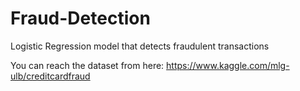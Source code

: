 # Fraud-Detection
Logistic Regression model that detects fraudulent transactions

You can reach the dataset from here: https://www.kaggle.com/mlg-ulb/creditcardfraud
